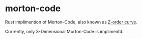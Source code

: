 # morton-code

Rust implimention of Morton-Code, also known as [Z-order curve](https://www.wikiwand.com/en/Z-order_curve).

Currently, only 3-Dimensional Morton-Code is implimentd.

